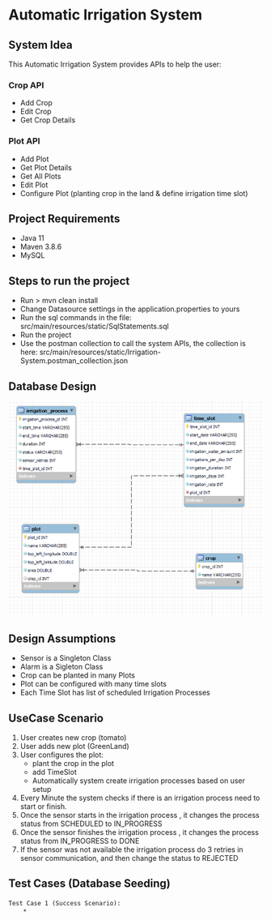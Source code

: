 # Automatic Irrigation System

## System Idea
This Automatic Irrigation System provides APIs to help the user:
### Crop API
* Add Crop
* Edit Crop
* Get Crop Details
### Plot API
* Add Plot
* Get Plot Details
* Get All Plots
* Edit Plot
* Configure Plot (planting crop in the land & define irrigation time slot)

## Project Requirements
* Java 11
* Maven 3.8.6
* MySQL

## Steps to run the project
* Run > mvn clean install
* Change Datasource settings in the application.properties to yours
* Run the sql commands in the file: src/main/resources/static/SqlStatements.sql
* Run the project
* Use the postman collection to call the system APIs, the collection is here: src/main/resources/static/Irrigation-System.postman_collection.json

## Database Design
![Alt text](./src/main/resources/static/db_design.PNG?raw=true "Title")

## Design Assumptions
* Sensor is a Singleton Class
* Alarm is a Sigleton Class
* Crop can be planted in many Plots
* Plot can be configured with many time slots
* Each Time Slot has list of scheduled Irrigation Processes

## UseCase Scenario
1. User creates new crop (tomato)
2. User adds new plot (GreenLand)
3. User configures the plot:
    * plant the crop in the plot
    * add TimeSlot
    * Automatically system create irrigation processes based on user setup
4. Every Minute the system checks if there is an irrigation process need to start or finish.
5. Once the sensor starts in the irrigation process , it changes the process status from SCHEDULED to IN_PROGRESS
6. Once the sensor finishes the irrigation process , it changes the process status from IN_PROGRESS to DONE
7. If the sensor was not available the irrigation process do 3 retries in sensor communication, and then change the status to REJECTED

## Test Cases (Database Seeding) 
    Test Case 1 (Success Scenario):
        * 

